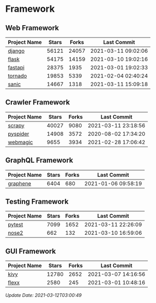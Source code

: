 # Framework

## Web Framework
| Project Name | Stars | Forks | Last Commit |
| ------------ | ----- | ----- | ----------- |
| [django](https://github.com/django/django) | 56121 | 24057 | 2021-03-11 09:02:06 |
| [flask](https://github.com/pallets/flask) | 54175 | 14159 | 2021-03-10 19:02:16 |
| [fastapi](https://github.com/tiangolo/fastapi) | 28375 | 1935 | 2021-03-01 19:02:33 |
| [tornado](https://github.com/tornadoweb/tornado) | 19853 | 5339 | 2021-02-04 02:40:24 |
| [sanic](https://github.com/sanic-org/sanic) | 14667 | 1318 | 2021-03-11 15:09:18 |

## Crawler Framework
| Project Name | Stars | Forks | Last Commit |
| ------------ | ----- | ----- | ----------- |
| [scrapy](https://github.com/scrapy/scrapy) | 40027 | 9080 | 2021-03-11 23:18:56 |
| [pyspider](https://github.com/binux/pyspider) | 14908 | 3572 | 2020-08-02 17:34:20 |
| [webmagic](https://github.com/code4craft/webmagic) | 9655 | 3934 | 2021-02-28 17:06:42 |

## GraphQL Framework
| Project Name | Stars | Forks | Last Commit |
| ------------ | ----- | ----- | ----------- |
| [graphene](https://github.com/graphql-python/graphene) | 6404 | 680 | 2021-01-06 09:58:19 |

## Testing Framework
| Project Name | Stars | Forks | Last Commit |
| ------------ | ----- | ----- | ----------- |
| [pytest](https://github.com/pytest-dev/pytest) | 7099 | 1652 | 2021-03-11 22:26:09 |
| [nose2](https://github.com/nose-devs/nose2) | 662 | 132 | 2021-03-10 16:59:06 |

## GUI Framework
| Project Name | Stars | Forks | Last Commit |
| ------------ | ----- | ----- | ----------- |
| [kivy](https://github.com/kivy/kivy) | 12780 | 2652 | 2021-03-07 14:16:56 |
| [flexx](https://github.com/flexxui/flexx) | 2580 | 245 | 2021-03-01 10:48:16 |

*Update Date: 2021-03-12T03:00:49*